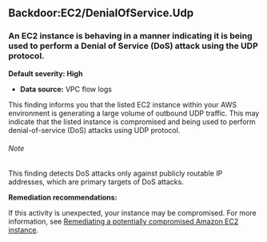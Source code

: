 Backdoor:EC2/DenialOfService.Udp
--------------------------------

### An EC2 instance is behaving in a manner indicating it is being used to perform a Denial of Service (DoS) attack using the UDP protocol.

**Default severity: High**

* **Data source:** VPC flow logs

This finding informs you that the listed EC2 instance within your AWS environment is generating a large volume of outbound UDP traffic. This may indicate that the listed instance is compromised and being used to perform denial-of-service (DoS) attacks using UDP protocol.

###### Note

This finding detects DoS attacks only against publicly routable IP addresses, which are primary targets of DoS attacks.

**Remediation recommendations:**

If this activity is unexpected, your instance may be compromised. For more information, see [Remediating a potentially compromised Amazon EC2 instance](https://docs.aws.amazon.com/guardduty/latest/ug/compromised-ec2.html).